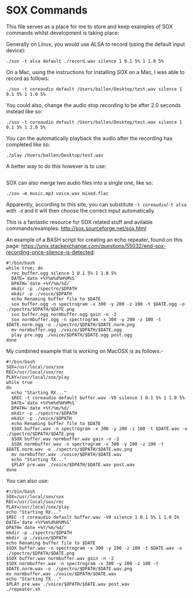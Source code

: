 # SOX Commands

This file serves as a place for me to store and keep examples of SOX commands whilst development is taking place:

Generally on Linux, you would use ALSA to record (using the default input device):
```
./sox -t alsa default ./record.wav silence 1 0.1 5% 1 1.0 5%
```

On a Mac, using the instructions for installing SOX on a Mac, I was able to record as follows:

```
./sox -t coreaudio default /Users/ballen/Desktop/test.wav silence 1 0.1 5% 1 1.0 5%
```

You could also, change the audio stop recording to be after 2.0 seconds instead like so:

```
./sox -t coreaudio default /Users/ballen/Desktop/test.wav silence 1 0.1 5% 1 2.0 5%
```

You can the automatically playback the audio after the recording has completed like so:
```
./play /Users/ballen/Desktop/test.wav
```

A better way to do this however is to use:

```

```

SOX can also merge two audio files into a single one, like so:

```
./sox −m music.mp3 voice.wav mixed.flac
```

Apparently, according to this site, you can substitute ``-t coreaudio``/``-t alsa`` with ``-d`` and it will then choose the correct input automatically.

This is a fantastic resource for SOX related stuff and avilable commands/examples: http://sox.sourceforge.net/sox.html

An example of a BASH script for creating an echo repeater, found on this page: https://unix.stackexchange.com/questions/55032/end-sox-recording-once-silence-is-detected:
```shell
#!/bin/bash
while true; do
  rec buffer.ogg silence 1 0.1 5% 1 1.0 5%
  DATE=`date +%Y%m%d%H%M%S`
  DPATH=`date +%Y/%m/%d/`
  mkdir -p ./spectro/$DPATH
  mkdir -p ./voice/$DPATH
  echo Renaming buffer file to $DATE
  sox buffer.ogg -n spectrogram -x 300 -y 200 -z 100 -t $DATE.ogg -o ./spectro/$DPATH/$DATE.png
  sox buffer.ogg normbuffer.ogg gain -n -2
  sox normbuffer.ogg -n spectrogram -x 300 -y 200 -z 100 -t $DATE.norm.ogg -o ./spectro/$DPATH/$DATE.norm.png
  mv normbuffer.ogg ./voice/$DPATH/$DATE.ogg
  play pre.ogg ./voice/$DPATH/$DATE.ogg post.ogg 
done
```

My combined example that is working on MacOSX is as follows:-

```shell
#!/bin/bash
SOX=/usr/local/sox/sox
REC=/usr/local/sox/rec
PLAY=/usr/local/sox/play
while true
do
  echo "Starting RX..."
  $REC -t coreaudio default buffer.wav -V0 silence 1 0.1 5% 1 1.0 5%
  DATE=`date +%Y%m%d%H%M%S`
  DPATH=`date +%Y/%m/%d/`
  mkdir -p ./spectro/$DPATH
  mkdir -p ./voice/$DPATH
  echo Renaming buffer file to $DATE
  $SOX buffer.wav -n spectrogram -x 300 -y 200 -z 100 -t $DATE.wav -o ./spectro/$DPATH/$DATE.png
  $SOX buffer.wav normbuffer.wav gain -n -2
  $SOX normbuffer.wav -n spectrogram -x 300 -y 200 -z 100 -t $DATE.norm.wav -o ./spectro/$DPATH/$DATE.wav.png
  mv normbuffer.wav ./voice/$DPATH/$DATE.wav
  echo "Starting TX..."
  $PLAY pre.wav ./voice/$DPATH/$DATE.wav post.wav
done
```

You can also use:

```shell
#!/bin/bash
SOX=/usr/local/sox/sox
REC=/usr/local/sox/rec
PLAY=/usr/local/sox/play
echo "Starting RX..."
$REC -t coreaudio default buffer.wav -V0 silence 1 0.1 5% 1 1.0 5%
DATE=`date +%Y%m%d%H%M%S`
DPATH=`date +%Y/%m/%d/`
mkdir -p ./spectro/$DPATH
mkdir -p ./voice/$DPATH
echo Renaming buffer file to $DATE
$SOX buffer.wav -n spectrogram -x 300 -y 200 -z 100 -t $DATE.wav -o ./spectro/$DPATH/$DATE.png
$SOX buffer.wav normbuffer.wav gain -n -2
$SOX normbuffer.wav -n spectrogram -x 300 -y 200 -z 100 -t $DATE.norm.wav -o ./spectro/$DPATH/$DATE.wav.png
mv normbuffer.wav ./voice/$DPATH/$DATE.wav
echo "Starting TX..."
$PLAY pre.wav ./voice/$DPATH/$DATE.wav post.wav
./repeater.sh
```